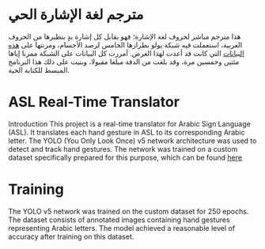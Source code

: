 # مترجم لغة الإشارة الحي

هذا مترجم مباشر لحروف لغة الإشارة؛ فهو يقابل كل إشارة يدٍ بنظيرها من الحروف العربية، 
استعملت فيه شبكة يولو بطرازها الخامس لرصد الأجسام، ومرنتها على [هذه البيانات](https://data.mendeley.com/datasets/f63xhm286w/1) التي كانت قد أعدت لهذا الغرض.
أمررت كل البيانات على الشبكة ممرنا إياها مئتين وخمسين مرة، وقد بلغت من الدقة مبلغا مقبولا، وبنيت على ذلك هذا البرنامج المبسط للكتابة الحية.





# ASL Real-Time Translator
Introduction
This project is a real-time translator for Arabic Sign Language (ASL). It translates each hand gesture in ASL to its corresponding Arabic letter. The YOLO (You Only Look Once) v5 network architecture was used to detect and track hand gestures. The network was trained on a custom dataset specifically prepared for this purpose, which can be found [here](https://data.mendeley.com/datasets/f63xhm286w/1)

# Training
The YOLO v5 network was trained on the custom dataset for 250 epochs. The dataset consists of annotated images containing hand gestures representing Arabic letters. The model achieved a reasonable level of accuracy after training on this dataset.
